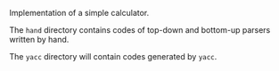 Implementation of a simple calculator.

The `hand` directory contains codes of top-down and bottom-up parsers written by hand.

The `yacc` directory will contain codes generated by `yacc`.

